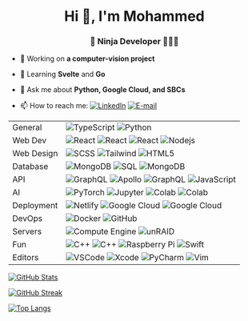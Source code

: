 <h1 align="center">Hi 👋, I'm Mohammed</h1>
<h3 align="center">🥷 Ninja Developer 👨🏻‍💻</h3>

<p> <img style="display:none;" src="https://komarev.com/ghpvc/?username=aljaroudi&label=Profile%20views&color=0e75b6&style=flat" alt="aljaroudi" /> </p>

- 🔭 Working on **a computer-vision project**

- 🌱 Learning **Svelte** and **Go**

- 💬 Ask me about **Python, Google Cloud, and SBCs**

- 📫 How to reach me: [<img alt="LinkedIn" src="https://img.shields.io/badge/LinkedIn-%230077B5.svg?&style=for-the-badge&logo=linkedin&logoColor=white">](https://www.linkedin.com/in/aljaroudi/) [<img alt="E-mail" src="https://img.shields.io/badge/e--mail-D14836?style=for-the-badge&logo=gmail&logoColor=white">](mailto:73927882+aljaroudi@users.noreply.github.com)

|            |                                                                                                                                                                                                                                                                                                                                                            |
| ---------- | ---------------------------------------------------------------------------------------------------------------------------------------------------------------------------------------------------------------------------------------------------------------------------------------------------------------------------------------------------------- |
| General    | ![TypeScript](https://img.shields.io/badge/-TypeScript-white?logo=typescript) ![Python](https://img.shields.io/badge/-Python-black?logo=Python)                                                                                                                                                                                                            |
| Web Dev    | ![React](https://img.shields.io/badge/-React-black?logo=react) ![React](https://img.shields.io/badge/-Svelte-white?logo=svelte) ![React](https://img.shields.io/badge/-Auth0-black?logo=auth0) ![Nodejs](https://img.shields.io/badge/-Nodejs-black?logo=Node.js)                                                                                          |
| Web Design | ![SCSS](https://img.shields.io/badge/-SCSS-white?logo=sass) ![Tailwind](https://img.shields.io/badge/-Tailwind-1572B6?logo=tailwind-css) ![HTML5](https://img.shields.io/badge/-HTML5-E34F26?logo=html5&logoColor=white)                                                                                                                                   |
| Database   | ![MongoDB](https://img.shields.io/badge/-MongoDB-black?logo=mongodb) ![SQL](https://img.shields.io/badge/-SQL-336791?logo=postgresql&logoColor=white) ![MongoDB](https://img.shields.io/badge/-Firestore-black?logo=firebase)                                                                                                                              |
| API        | ![GraphQL](https://img.shields.io/badge/-GraphQL-E10098?logo=graphql) ![Apollo](https://img.shields.io/badge/-Apollo-311C87?logo=apollo-graphql) ![GraphQL](https://img.shields.io/badge/-FastAPI-white?logo=fastapi) ![JavaScript](https://img.shields.io/badge/-Express-black?logo=javascript)                                                           |
| AI         | ![PyTorch](https://img.shields.io/badge/-PyTorch-white?logo=pytorch) ![Jupyter](https://img.shields.io/badge/-Jupyter-white?logo=jupyter) ![Colab](https://img.shields.io/badge/Colab-%23F9AB00.svg?logoColor=white&logo=Google-Colab) ![Colab](https://img.shields.io/badge/CUDA-white.svg?logo=nvidia)                                                   |
| Deployment | ![Netlify](https://img.shields.io/badge/-Netlify-white?logo=netlify) ![Google Cloud](https://img.shields.io/badge/App%20Engine-4285F4?logo=google-cloud&logoColor=white) ![Google Cloud](https://img.shields.io/badge/Cloud%20Run-4285F4?logo=google-cloud&logoColor=white)                                                                                |
| DevOps     | ![Docker](https://img.shields.io/badge/Docker-white.svg?&logo=docker) ![GitHub](https://img.shields.io/badge/-Actions-181717?logo=github)                                                                                                                                                                                                                  |
| Servers    | ![Compute Engine](https://img.shields.io/badge/Compute%20Engine-4285F4?logo=google-cloud&logoColor=white) ![unRAID](https://img.shields.io/badge/UnRAID-%23F15A2C.svg?&logo=Unraid&logoColor=white)                                                                                                                                                        |
| Fun        | ![C++](https://img.shields.io/badge/-C++-00599C?logo=c) ![C++](https://img.shields.io/badge/-Go-white?logo=go) ![Raspberry Pi](https://img.shields.io/badge/-Raspberry%20Pi-C51A4A?logo=Raspberry-Pi) ![Swift](https://img.shields.io/badge/Swift-%23FA7343.svg?&logo=swift&logoColor=white)                                                               |
| Editors    | ![VSCode](https://img.shields.io/badge/VSCode-0078d7.svg?&logo=visual-studio-code&logoColor=white) ![Xcode](https://img.shields.io/badge/Xcode-007ACC?logo=Xcode&logoColor=white) ![PyCharm](https://img.shields.io/badge/PyCharm-000000.svg?logo=PyCharm&logoColor=white) ![Vim](https://img.shields.io/badge/VIM-%2311AB00.svg?logo=vim&logoColor=white) |

[![GitHub Stats](https://github-readme-stats.vercel.app/api?username=aljaroudi&show_icons=true&locale=en)](#)

[![GitHub Streak](http://github-readme-streak-stats.herokuapp.com?user=aljaroudi)](#)

[![Top Langs](https://github-readme-stats.vercel.app/api/top-langs/?username=aljaroudi&layout=compact&hide=html,ruby,jupyter%20notebook)](#)
